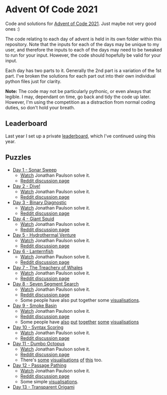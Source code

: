 # Advent Of Code 2021

Code and solutions for [Advent of Code 2021](http://adventofcode.com/2021).
Just maybe not very good ones :)

The code relating to each day of advent is held in its own folder within this
repository. Note that the inputs for each of the days may be unique to my
user, and therefore the inputs to each of the days may need to be tweaked to
run for your input. However, the code should hopefully be valid for your
input.

Each day has two parts to it. Generally the 2nd part is a variation of the 1st
part. I've broken the solutions for each part out into their own individual
python files just for clarity.

**Note:** The code may not be particularly pythonic, or even always that legible.
I may, dependant on time, go back and tidy the code up later. However, I'm
using the competition as a distraction from normal coding duties, so don't
hold your breath.

## Leaderboard

Last year I set up a private [leaderboard](leaderboard.json), which I've continued
using this year.

## Puzzles

  * [Day 1 - Sonar Sweep](./day_01/README.md)
    * [Watch](https://www.youtube.com/watch?v=pkLfyRwDMMw) Jonathan Paulson solve it.
    * [Reddit discussion page](https://www.reddit.com/r/adventofcode/comments/r66vow/2021_day_1_solutions/)
  * [Day 2 - Dive!](./day_02/README.md)
    * [Watch](https://www.youtube.com/watch?v=e3_iiz_6bFw) Jonathan Paulson solve it.
    * [Reddit discussion page](https://www.reddit.com/r/adventofcode/comments/r6zd93/2021_day_2_solutions/)
  * [Day 3 - Binary Diagnostic](./day_03/README.md)
    * [Watch](https://www.youtube.com/watch?v=bFpsqFSCCsM) Jonathan Paulson solve it.
    * [Reddit discussion page](https://www.reddit.com/r/adventofcode/comments/r7r0ff/2021_day_3_solutions/)
  * [Day 4 - Giant Squid](./day_04/README.md)
    * [Watch](https://www.youtube.com/watch?v=JbYS3_zXN_A) Jonathan Paulson solve it.
    * [Reddit discussion page](https://www.reddit.com/r/adventofcode/comments/r8i1lq/2021_day_4_solutions/)
  * [Day 5 - Hydrothermal Venture](./day_05/README.md)
    * [Watch](https://www.youtube.com/watch?v=21OXFXOtGOU) Jonathan Paulson solve it.
    * [Reddit discussion page](https://www.reddit.com/r/adventofcode/comments/r9824c/2021_day_5_solutions/)
  * [Day 6 - Lanternfish](./day_06/README.md)
    * [Watch](https://www.youtube.com/watch?v=fHlWM8CIrlI) Jonathan Paulson solve it.
    * [Reddit discussion page](https://www.reddit.com/r/adventofcode/comments/r9z49j/2021_day_6_solutions/)
  * [Day 7 - The Treachery of Whales](./day_07/README.md)
    * [Watch](https://www.youtube.com/watch?v=I_GB8DMGvVA) Jonathan Paulson solve it.
    * [Reddit discussion page](https://www.reddit.com/r/adventofcode/comments/rar7ty/2021_day_7_solutions/)
  * [Day 8 - Seven Segment Search](./day_08/README.md)
    * [Watch](https://www.youtube.com/watch?v=DhQPrF-LBoE) Jonathan Paulson solve it.
    * [Reddit discussion page](https://www.reddit.com/r/adventofcode/comments/rbj87a/2021_day_8_solutions/)
    * Some people have also put together some [visualisations](https://www.reddit.com/r/adventofcode/comments/rbuvq3/2021_day_8_part_2pygame_code_breaker/).
  * [Day 9 - Smoke Basin](./day_09/README.md)
    * [Watch](https://www.youtube.com/watch?v=rWUFJ0yIDGo) Jonathan Paulson solve it.
    * [Reddit discussion page](https://www.reddit.com/r/adventofcode/comments/rca6vp/2021_day_9_solutions/)
    * Some people have [also](https://www.reddit.com/r/adventofcode/comments/rccihm/2021_day_9_flooding_the_world/) [put](https://www.reddit.com/r/adventofcode/comments/rcbdn8/2021_day_9_map_of_basins/) [together](https://www.reddit.com/r/adventofcode/comments/rcccxz/2021_day_9_ocean_floor_visualization_in_minecraft/) [some](https://www.reddit.com/r/adventofcode/comments/rcdrds/2021_day_9_visualization_of_the_heights_in_3d/) [visualisations](https://www.reddit.com/r/adventofcode/comments/rccbr9/2021_day_9_finding_low_points_and_basins/)
  * [Day 10 - Syntax Scoring](./day_10/README.md)
    * [Watch](https://www.youtube.com/watch?v=nIlDvz45N1w) Jonathan Paulson solve it.
    * [Reddit discussion page](https://www.reddit.com/r/adventofcode/comments/rd0s54/2021_day_10_solutions/)
  * [Day 11 - Dumbo Octopus](./day_11/README.md)
    * [Watch](https://www.youtube.com/watch?v=_Vbk_coXevQ) Jonathan Paulson solve it.
    * [Reddit discussion page](https://www.reddit.com/r/adventofcode/comments/rds32p/2021_day_11_solutions/)
    * There's [some](https://www.reddit.com/r/adventofcode/comments/re000o/2021_day_11_part_2_c_trying_to_do_everything_on/) [visualisations](https://www.reddit.com/r/adventofcode/comments/re39fo/2021_day_11lua_day_11_visualization_done_in_pico8/) [of](https://www.reddit.com/r/adventofcode/comments/reggnn/2021_day_11_part_b_flashing_octopi_synchronization/) [this](https://www.reddit.com/r/adventofcode/comments/re55by/2021_day_11processing_this_day_seemed_like_a_good/) too.
  * [Day 12 - Passage Pathing](./day_12/README.md)
    * [Watch](https://www.youtube.com/watch?v=zjq2fGmz2Sg) Jonathan Paulson solve it.
    * [Reddit discussion page](https://www.reddit.com/r/adventofcode/comments/rehj2r/2021_day_12_solutions/)
    * Some simple [visualisations](https://www.reddit.com/r/adventofcode/comments/rej6oc/2021_day_12_part_2_cave_graph_shaded_by_frequency/).
  * [Day 13 - Transparent Origami](./day_13/README.md)
